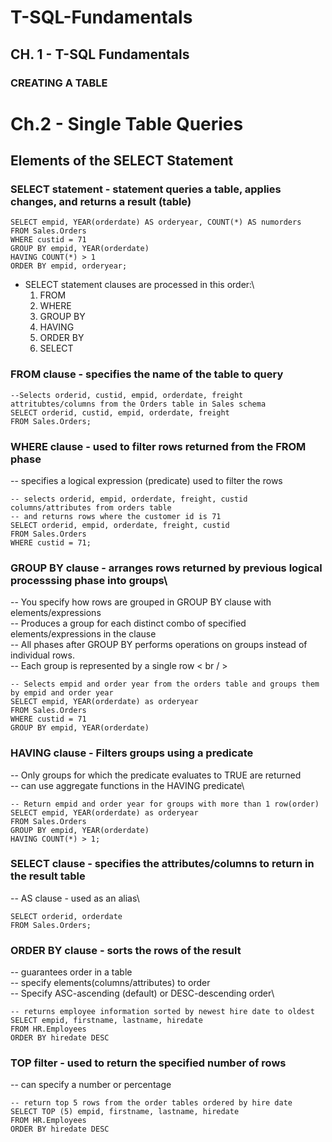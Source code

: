 # T-SQL-Fundamentals

## CH. 1 - T-SQL Fundamentals
### CREATING A TABLE



# Ch.2 - Single Table Queries
## Elements of the SELECT Statement
### SELECT statement - statement queries a table, applies changes, and returns a result (table)
```
SELECT empid, YEAR(orderdate) AS orderyear, COUNT(*) AS numorders
FROM Sales.Orders
WHERE custid = 71
GROUP BY empid, YEAR(orderdate)
HAVING COUNT(*) > 1
ORDER BY empid, orderyear;
```
- SELECT statement clauses are processed in this order:\
  1. FROM
  2. WHERE
  3. GROUP BY
  4. HAVING
  5. ORDER BY
  6. SELECT
    
### FROM clause - specifies the name of the table to query
```
--Selects orderid, custid, empid, orderdate, freight attritubtes/columns from the Orders table in Sales schema
SELECT orderid, custid, empid, orderdate, freight
FROM Sales.Orders; 
```
### WHERE clause - used to filter rows returned from the FROM phase
-- specifies a logical expression (predicate) used to filter the rows
```
-- selects orderid, empid, orderdate, freight, custid columns/attributes from orders table 
-- and returns rows where the customer id is 71
SELECT orderid, empid, orderdate, freight, custid
FROM Sales.Orders
WHERE custid = 71;
```
### GROUP BY clause - arranges rows returned by previous logical processsing phase into groups\
-- You specify how rows are grouped in GROUP BY clause with elements/expressions\
-- Produces a group for each distinct combo of specified elements/expressions in the clause\
-- All phases after GROUP BY performs operations on groups instead of individual rows.\
-- Each group is represented by a single row < br / > 
```
-- Selects empid and order year from the orders table and groups them by empid and order year
SELECT empid, YEAR(orderdate) as orderyear
FROM Sales.Orders
WHERE custid = 71
GROUP BY empid, YEAR(orderdate)

```

### HAVING clause - Filters groups using a predicate
-- Only groups for which the predicate evaluates to TRUE are returned\
-- can use aggregate functions in the HAVING predicate\
```
-- Return empid and order year for groups with more than 1 row(order)
SELECT empid, YEAR(orderdate) as orderyear
FROM Sales.Orders
GROUP BY empid, YEAR(orderdate)
HAVING COUNT(*) > 1;
```

### SELECT clause - specifies the attributes/columns to return in the result table
-- AS clause - used as an alias\
```
SELECT orderid, orderdate
FROM Sales.Orders;
```
### ORDER BY clause - sorts the rows of the result 
-- guarantees order in a table\
-- specify elements(columns/attributes) to order\
-- Specify ASC-ascending (default) or DESC-descending order\
```
-- returns employee information sorted by newest hire date to oldest
SELECT empid, firstname, lastname, hiredate
FROM HR.Employees
ORDER BY hiredate DESC
```
### TOP filter - used to return the specified number of rows
  -- can specify a number or percentage
  ```
  -- return top 5 rows from the order tables ordered by hire date
  SELECT TOP (5) empid, firstname, lastname, hiredate
  FROM HR.Employees
  ORDER BY hiredate DESC
  ```
